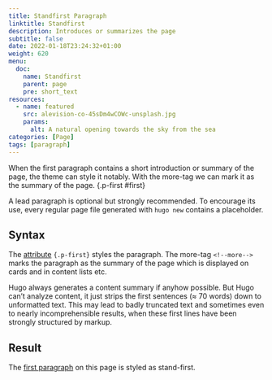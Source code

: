 ```yaml
---
title: Standfirst Paragraph
linktitle: Standfirst
description: Introduces or summarizes the page
subtitle: false
date: 2022-01-18T23:24:32+01:00 
weight: 620
menu:
  doc:
    name: Standfirst
    parent: page
    pre: short_text
resources:
  - name: featured
    src: alevision-co-45sDm4wCOWc-unsplash.jpg
    params:
      alt: A natural opening towards the sky from the sea
categories: [Page]
tags: [paragraph]
---
```


When the first paragraph contains a short introduction or summary of the page, the theme can style it notably. With the more-tag we can mark it as the summary of the page.
{.p-first #first} <!--more-->

A lead paragraph is optional but strongly recommended. To encourage its use, every regular page file generated with `hugo new` contains a placeholder.

## Syntax
The [attribute](/doc/attribute) `{.p-first}` styles the paragraph. The more-tag `<!--more-->` marks the paragraph as the summary of the page which is displayed on cards and in content lists etc.

Hugo always generates a content summary if anyhow possible. But Hugo can’t analyze content, it just strips the first sentences (≈ 70 words) down to unformatted text. This may lead to badly truncated text and sometimes even to nearly incomprehensible results, when these first lines have been strongly structured by markup.

## Result
The [first paragraph](#first) on this page is styled as stand-first.
